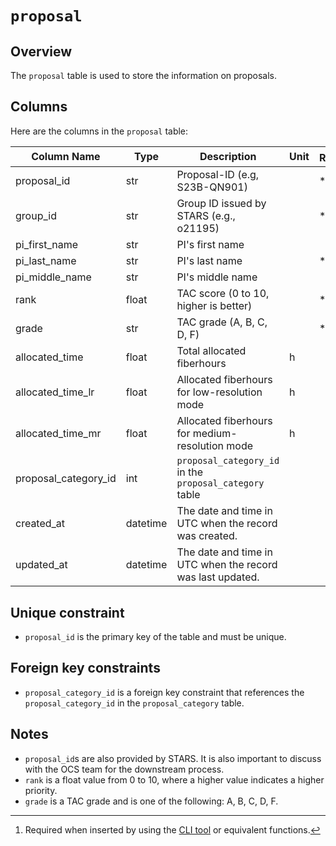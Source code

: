 # `proposal`

## Overview

The `proposal` table is used to store the information on proposals.

## Columns

Here are the columns in the `proposal` table:

| Column Name          | Type     | Description                                                | Unit | Required[^1] | Default |
| -------------------- | -------- | ---------------------------------------------------------- | ---- | ------------ | ------- |
| proposal_id          | str      | Proposal-ID (e.g, S23B-QN901)                              |      | \*           |         |
| group_id             | str      | Group ID issued by STARS (e.g., o21195)                    |      | \*           |         |
| pi_first_name        | str      | PI's first name                                            |      |              | ""      |
| pi_last_name         | str      | PI's last name                                             |      | \*           |         |
| pi_middle_name       | str      | PI's middle name                                           |      |              | ""      |
| rank                 | float    | TAC score (0 to 10, higher is better)                      |      | \*           |         |
| grade                | str      | TAC grade (A, B, C, D, F)                                  |      | \*           |         |
| allocated_time       | float    | Total allocated fiberhours                                 | h    |              |         |
| allocated_time_lr    | float    | Allocated fiberhours for low-resolution mode               | h    |              | 0       |
| allocated_time_mr    | float    | Allocated fiberhours for medium-resolution mode            | h    |              | 0       |
| proposal_category_id | int      | `proposal_category_id` in the `proposal_category` table    |      |              | 0       |
| created_at           | datetime | The date and time in UTC when the record was created.      |      |              |         |
| updated_at           | datetime | The date and time in UTC when the record was last updated. |      |              |         |

[^1]: Required when inserted by using the [CLI tool](../reference/cli.md) or equivalent functions.

## Unique constraint

- `proposal_id` is the primary key of the table and must be unique.

## Foreign key constraints

- `proposal_category_id` is a foreign key constraint that references the `proposal_category_id` in the `proposal_category` table.

## Notes

- `proposal_id`s are also provided by STARS. It is also important to discuss with the OCS team for the downstream process.
- `rank` is a float value from 0 to 10, where a higher value indicates a higher priority.
- `grade` is a TAC grade and is one of the following: A, B, C, D, F.
